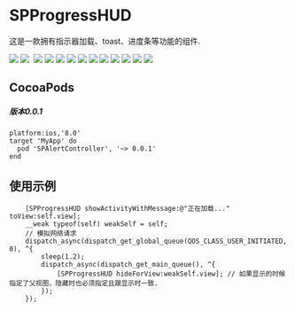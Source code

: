 # SPProgressHUD
这是一款拥有指示器加载、toast、进度条等功能的组件.

[![](https://raw.githubusercontent.com/wiki/SPStore/SPProgressHUD/Screenshots/1-small.png)](https://raw.githubusercontent.com/wiki/SPStore/SPProgressHUD/Screetshots/1.png)
[![](https://raw.githubusercontent.com/wiki/SPStore/SPProgressHUD/Screetshots/2-small.png)](https://raw.githubusercontent.com/wiki/SPStore/SPProgressHUD/Screetshots/2.png)
[![]()](https://raw.githubusercontent.com/wiki/乐升平/SPProgressHUD/Screetshots/3.png)
[![](https://raw.githubusercontent.com/wiki/乐升平/SPProgressHUD/Screetshots/4-small.png)](https://raw.githubusercontent.com/wiki/乐升平/SPProgressHUD/Screetshots/4.png)
[![](https://raw.githubusercontent.com/wiki/乐升平/SPProgressHUD/Screetshots/5-small.png)](https://raw.githubusercontent.com/wiki/乐升平/SPProgressHUD/Screetshots/5.png)
[![](https://raw.githubusercontent.com/wiki/乐升平/SPProgressHUD/Screetshots/6-small.png)](https://raw.githubusercontent.com/wiki/乐升平/SPProgressHUD/Screetshots/6.png)
[![](https://raw.githubusercontent.com/wiki/乐升平/SPProgressHUD/Screetshots/7-small.png)](https://raw.githubusercontent.com/wiki/乐升平/SPProgressHUD/Screetshots/7.png)
[![](https://raw.githubusercontent.com/wiki/乐升平/SPProgressHUD/Screetshots/8-small.png)](https://raw.githubusercontent.com/wiki/乐升平/SPProgressHUD/Screetshots/8.png)
[![](https://raw.githubusercontent.com/wiki/乐升平/SPProgressHUD/Screetshots/9-small.png)](https://raw.githubusercontent.com/wiki/乐升平/SPProgressHUD/Screetshots/9.png)
[![](https://raw.githubusercontent.com/wiki/乐升平/SPProgressHUD/Screetshots/10-small.png)](https://raw.githubusercontent.com/wiki/乐升平/SPProgressHUD/Screetshots/10.png)
[![](https://raw.githubusercontent.com/wiki/乐升平/SPProgressHUD/Screetshots/11-small.png)](https://raw.githubusercontent.com/wiki/乐升平/https://raw.githubusercontent.com/wiki/乐升平/SPProgressHUD/Screetshots/3-small.pngSPProgressHUD/Screetshots/11.png)
[![](https://raw.githubusercontent.com/wiki/乐升平/SPProgressHUD/Screetshots/12-small.png)](https://raw.githubusercontent.com/wiki/乐升平/SPProgressHUD/Screetshots/12.png)
[![](https://raw.githubusercontent.com/wiki/乐升平/SPProgressHUD/Screetshots/13-small.png)](https://raw.githubusercontent.com/wiki/乐升平/SPProgressHUD/Screetshots/13.png)
[![](https://raw.githubusercontent.com/wiki/乐升平/SPProgressHUD/Screetshots/14-small.png)](https://raw.githubusercontent.com/wiki/乐升平/SPProgressHUD/Screetshots/14.png)

## CocoaPods
##### 版本0.0.1
```
platform:ios,'8.0'
target 'MyApp' do
  pod 'SPAlertController', '~> 0.0.1'
end
```
## 使用示例
```
    [SPProgressHUD showActivityWithMessage:@"正在加载..." toView:self.view];
    __weak typeof(self) weakSelf = self;
    // 模拟网络请求
    dispatch_async(dispatch_get_global_queue(QOS_CLASS_USER_INITIATED, 0), ^{
        sleep(1.2);
        dispatch_async(dispatch_get_main_queue(), ^{
            [SPProgressHUD hideForView:weakSelf.view]; // 如果显示的时候指定了父视图，隐藏时也必须指定且跟显示时一致.
        });
    });
```
